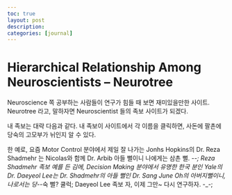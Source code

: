 ```yaml
---
toc: true
layout: post
description:
categories: [journal]
---
```

# Hierarchical Relationship Among Neuroscientists – Neurotree

Neuroscience 쪽 공부하는 사람들이 연구가 힘들 때 보면 재미있을만한 사이트.
Neurotree 라고, 말하자면 Neuroscientist 들의 족보 사이트가 되겠다.

내 족보는 대략 다음과 같다.
내 족보이 사이트에서 각 이름을 클릭하면, 사돈에 팔촌에 당숙의 고모부가 뉘인지 알 수 있다.

한 예로, 요즘 Motor Control 분야에서 제일 잘 나가는 Jonhs Hopkins의 Dr. Reza Shadmehr 는 Nicolas와 함께 Dr. Arbib 아들 뻘이니 나에게는 삼촌 뻘. -_-;
Reza Shadmehr 족보
예를 든 김에, Decision Making 분야에서 유명한 한국 분인 Yale의 Dr. Daeyeol Lee는 Dr. Shadmehr의 아들 뻘인 Dr. Sang June Oh의 아버지뻘이니, 나로서는 당-_-숙 뻘?  쿨럭;
Daeyeol Lee 족보
자, 이제 그만~
다시 연구하자. -_-;